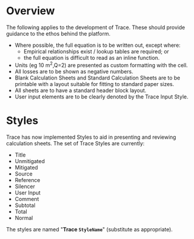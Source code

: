 # Overview

The following applies to the development of Trace. These should provide guidance to the ethos behind the platform. 

- Where possible, the full equation is to be written out, except where:
  - Empirical relationships exist / lookup tables are required; or
  - the full equation is difficult to read as an inline function.
- Units (eg 10 m<sup>2</sup>,Q=2) are presented as custom formatting with the cell.
- All losses are to be shown as negative numbers.
- Blank Calculation Sheets and Standard Calculation Sheets are to be printable with a layout suitable for fitting to standard paper sizes.
- All sheets are to have a standard header block layout.
- User input elements are to be clearly denoted by the Trace Input Style.

# Styles

Trace has now implemented Styles to aid in presenting and reviewing calculation sheets. The set of Trace Styles are currently:
- Title
- Unmitigated 
- Mitigated
- Source
- Reference
- Silencer
- User Input
- Comment
- Subtotal
- Total
- Normal

The styles are named "**Trace `StyleName`**" (substitute as appropriate).